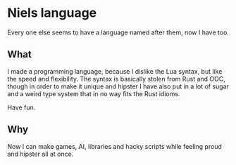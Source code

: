 # Niels language

Every one else seems to have a language named after them, now I have too.

## What

I made a programming language, because I dislike the Lua syntax, but like the speed and flexibility. The syntax is basically stolen from Rust and OOC, though in order to make it unique and hipster I have also put in a lot of sugar and a weird type system that in no way fits the Rust idioms.

Have fun.

## Why

Now I can make games, AI, libraries and hacky scripts while feeling proud and hipster all at once.